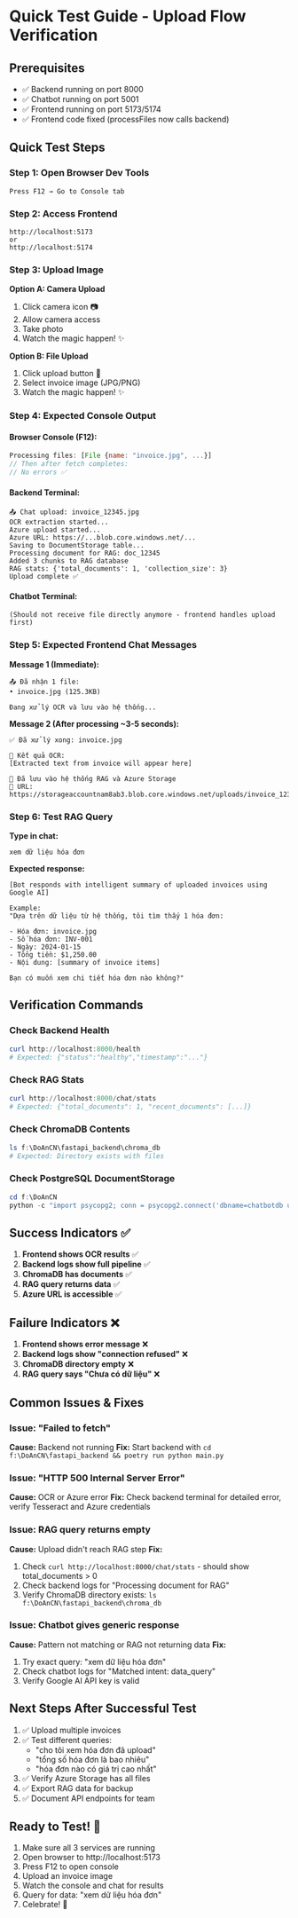 # Quick Test Guide - Upload Flow Verification

## Prerequisites

- ✅ Backend running on port 8000
- ✅ Chatbot running on port 5001
- ✅ Frontend running on port 5173/5174
- ✅ Frontend code fixed (processFiles now calls backend)

## Quick Test Steps

### Step 1: Open Browser Dev Tools

```
Press F12 → Go to Console tab
```

### Step 2: Access Frontend

```
http://localhost:5173
or
http://localhost:5174
```

### Step 3: Upload Image

**Option A: Camera Upload**

1. Click camera icon 📷
2. Allow camera access
3. Take photo
4. Watch the magic happen! ✨

**Option B: File Upload**

1. Click upload button 📁
2. Select invoice image (JPG/PNG)
3. Watch the magic happen! ✨

### Step 4: Expected Console Output

#### Browser Console (F12):

```javascript
Processing files: [File {name: "invoice.jpg", ...}]
// Then after fetch completes:
// No errors ✅
```

#### Backend Terminal:

```
📤 Chat upload: invoice_12345.jpg
OCR extraction started...
Azure upload started...
Azure URL: https://...blob.core.windows.net/...
Saving to DocumentStorage table...
Processing document for RAG: doc_12345
Added 3 chunks to RAG database
RAG stats: {'total_documents': 1, 'collection_size': 3}
Upload complete ✅
```

#### Chatbot Terminal:

```
(Should not receive file directly anymore - frontend handles upload first)
```

### Step 5: Expected Frontend Chat Messages

**Message 1 (Immediate):**

```
📤 Đã nhận 1 file:
• invoice.jpg (125.3KB)

Đang xử lý OCR và lưu vào hệ thống...
```

**Message 2 (After processing ~3-5 seconds):**

```
✅ Đã xử lý xong: invoice.jpg

📝 Kết quả OCR:
[Extracted text from invoice will appear here]

💾 Đã lưu vào hệ thống RAG và Azure Storage
🔗 URL: https://storageaccountnam8ab3.blob.core.windows.net/uploads/invoice_12345.jpg
```

### Step 6: Test RAG Query

**Type in chat:**

```
xem dữ liệu hóa đơn
```

**Expected response:**

```
[Bot responds with intelligent summary of uploaded invoices using Google AI]

Example:
"Dựa trên dữ liệu từ hệ thống, tôi tìm thấy 1 hóa đơn:

- Hóa đơn: invoice.jpg
- Số hóa đơn: INV-001
- Ngày: 2024-01-15
- Tổng tiền: $1,250.00
- Nội dung: [summary of invoice items]

Bạn có muốn xem chi tiết hóa đơn nào không?"
```

## Verification Commands

### Check Backend Health

```powershell
curl http://localhost:8000/health
# Expected: {"status":"healthy","timestamp":"..."}
```

### Check RAG Stats

```powershell
curl http://localhost:8000/chat/stats
# Expected: {"total_documents": 1, "recent_documents": [...]}
```

### Check ChromaDB Contents

```powershell
ls f:\DoAnCN\fastapi_backend\chroma_db
# Expected: Directory exists with files
```

### Check PostgreSQL DocumentStorage

```powershell
cd f:\DoAnCN
python -c "import psycopg2; conn = psycopg2.connect('dbname=chatbotdb user=postgres password=yourpassword host=localhost'); cur = conn.cursor(); cur.execute('SELECT filename, upload_type, azure_url FROM documentstorage ORDER BY created_at DESC LIMIT 5;'); print(cur.fetchall())"
```

## Success Indicators ✅

1. **Frontend shows OCR results** ✅
2. **Backend logs show full pipeline** ✅
3. **ChromaDB has documents** ✅
4. **RAG query returns data** ✅
5. **Azure URL is accessible** ✅

## Failure Indicators ❌

1. **Frontend shows error message** ❌
2. **Backend logs show "connection refused"** ❌
3. **ChromaDB directory empty** ❌
4. **RAG query says "Chưa có dữ liệu"** ❌

## Common Issues & Fixes

### Issue: "Failed to fetch"

**Cause:** Backend not running
**Fix:** Start backend with `cd f:\DoAnCN\fastapi_backend && poetry run python main.py`

### Issue: "HTTP 500 Internal Server Error"

**Cause:** OCR or Azure error
**Fix:** Check backend terminal for detailed error, verify Tesseract and Azure credentials

### Issue: RAG query returns empty

**Cause:** Upload didn't reach RAG step
**Fix:**

1. Check `curl http://localhost:8000/chat/stats` - should show total_documents > 0
2. Check backend logs for "Processing document for RAG"
3. Verify ChromaDB directory exists: `ls f:\DoAnCN\fastapi_backend\chroma_db`

### Issue: Chatbot gives generic response

**Cause:** Pattern not matching or RAG not returning data
**Fix:**

1. Try exact query: "xem dữ liệu hóa đơn"
2. Check chatbot logs for "Matched intent: data_query"
3. Verify Google AI API key is valid

## Next Steps After Successful Test

1. ✅ Upload multiple invoices
2. ✅ Test different queries:
   - "cho tôi xem hóa đơn đã upload"
   - "tổng số hóa đơn là bao nhiêu"
   - "hóa đơn nào có giá trị cao nhất"
3. ✅ Verify Azure Storage has all files
4. ✅ Export RAG data for backup
5. ✅ Document API endpoints for team

## Ready to Test! 🚀

1. Make sure all 3 services are running
2. Open browser to http://localhost:5173
3. Press F12 to open console
4. Upload an invoice image
5. Watch the console and chat for results
6. Query for data: "xem dữ liệu hóa đơn"
7. Celebrate! 🎉
